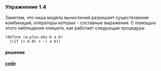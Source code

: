 ### Упражнение 1.4

Заметим, что наша модель вычислений разрешает существование комбинаций, операторы которых - составные выражения. С помощью этого наблюдения опишите, как работает следующая
процедура:

```racket
(define (a-plus-abs-b a b)
  ((if (> b 0) + -) a b))
```

#### решение
**[code](../../../src/sicp/chapter_01/1_04.rkt)**
